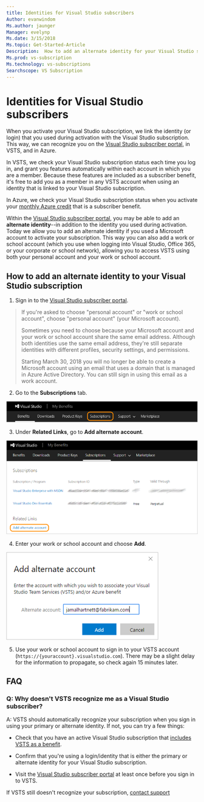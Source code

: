 ```yaml
---
title: Identities for Visual Studio subscribers
Author: evanwindom
Ms.author: jaunger
Manager: evelynp
Ms.date: 3/15/2018
Ms.topic: Get-Started-Article
Description:  How to add an alternate identity for your Visual Studio subscription, to use for VSTS and Azure. 
Ms.prod: vs-subscription
Ms.technology: vs-subscriptions
Searchscope: VS Subscription
---
```


# Identities for Visual Studio subscribers

When you activate your Visual Studio subscription, we link the identity (or login) that you used during activation with the Visual Studio subscription. This way,
we can recognize you on the [Visual Studio subscriber portal](https://my.visualstudio.com), in VSTS, and in Azure.

In VSTS, we check your Visual Studio subscription status each time you log in, and grant you features automatically within each account in which you are a member. 
Because these features are included as a subscriber benefit, it's free to add you as a member in any VSTS account when using an identity that is linked to your Visual Studio subscription.

In Azure, we check your Visual Studio subscription status when you activate your [monthly Azure credit](https://azure.microsoft.com/pricing/member-offers/credit-for-visual-studio-subscribers/) 
that is a subscriber benefit.

Within the [Visual Studio subscriber portal](https://my.visualstudio.com), you may be able to add an **alternate identity**--in addition to the identity you used during
activation. Today we allow you to add an alternate identity if you used a Microsoft account to activate your subscription. This way you can also add a
work or school account (which you use when logging into Visual Studio, Office 365, or your corporate or school network), allowing you to access VSTS using both
your personal account and your work or school account.

## How to add an alternate identity to your Visual Studio subscription

1. Sign in to the [Visual Studio subscriber portal](https://my.visualstudio.com).

  > If you're asked to choose "personal account"
  > or "work or school account", choose "personal account" (your Microsoft account).
  >
  > Sometimes you need to choose because your Microsoft account and your work or school
  > account share the same email address. Although both identities use the same email address,
  > they're still separate identities with different profiles, security settings, and permissions.
  >
  > Starting March 30, 2018 you will no longer be able to create a Microsoft account using an email
  > that uses a domain that is managed in Azure Active Directory. You can still sign in using this
  > email as a work account.

2. Go to the **Subscriptions** tab.

  ![Choose Subscriptions](_img/vs-alternate-identity/choose-subscriptions-my-visual-studio-com-portal.png)

3. Under **Related Links**, go to **Add alternate account**.

  ![Under Related Links, go to Add alternate account](_img/vs-alternate-identity/add-alternate-account-my-visual-studio-com-portal.png)

4. Enter your work or school account and choose **Add**.

  ![Enter your work or school account](_img/vs-alternate-identity/enter-alternate-account-my-visual-studio-com-portal.png)

5. Use your work or school account to sign in to your VSTS account (```https://{youraccount}.visualstudio.com```). 
There may be a slight delay for the information to propagate, so check again 15 minutes later. 

## FAQ

### Q:  Why doesn't VSTS recognize me as a Visual Studio subscriber?
A: VSTS should automatically recognize your subscription when you sign in using your primary or alternate identity. If not, you can try a few things:

* Check that you have an active Visual Studio subscription that [includes VSTS as a benefit](vs-vsts.md).

* Confirm that you're using a login/identity that is either the primary or alternate identity for your Visual Studio subscription.

* Visit the [Visual Studio subscriber portal](https://my.visualstudio.com) at least once before you sign in to VSTS.

If VSTS still doesn't recognize your subscription, [contact support](https://www.visualstudio.com/team-services/support/)

